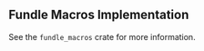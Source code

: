 
<!-- cargo-rdme start -->

## Fundle Macros Implementation

See the `fundle_macros` crate for more information.

<!-- cargo-rdme end -->
